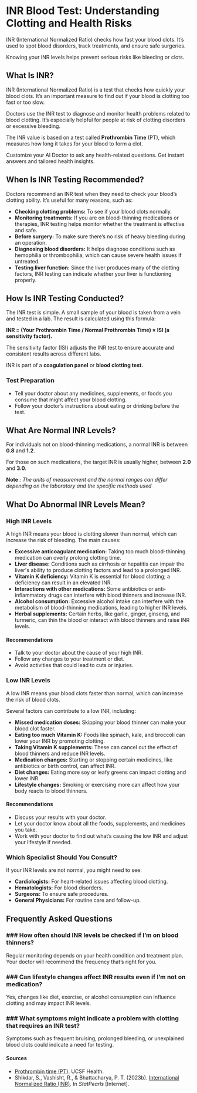 # INR Blood Test: Understanding Clotting and Health Risks

INR (International Normalized Ratio) checks how fast your blood clots. It’s used to spot blood disorders, track treatments, and ensure safe surgeries.

Knowing your INR levels helps prevent serious risks like bleeding or clots.

## What Is INR?

INR (International Normalized Ratio) is a test that checks how quickly your blood clots. It’s an important measure to find out if your blood is clotting too fast or too slow.

Doctors use the INR test to diagnose and monitor health problems related to blood clotting. It’s especially helpful for people at risk of clotting disorders or excessive bleeding.

The INR value is based on a test called **Prothrombin Time** (PT), which measures how long it takes for your blood to form a clot.

Customize your AI Doctor to ask any health-related questions. Get instant answers and tailored health insights.

## When Is INR Testing Recommended?

Doctors recommend an INR test when they need to check your blood’s clotting ability. It’s useful for many reasons, such as:

- **Checking clotting problems:** To see if your blood clots normally.
- **Monitoring treatments:** If you are on blood-thinning medications or therapies, INR testing helps monitor whether the treatment is effective and safe.
- **Before surgery:** To make sure there’s no risk of heavy bleeding during an operation.
- **Diagnosing blood disorders:** It helps diagnose conditions such as hemophilia or thrombophilia, which can cause severe health issues if untreated.
- **Testing liver function:** Since the liver produces many of the clotting factors, INR testing can indicate whether your liver is functioning properly.

## How Is INR Testing Conducted?

The INR test is simple. A small sample of your blood is taken from a vein and tested in a lab. The result is calculated using this formula:

**INR = (Your Prothrombin Time / Normal Prothrombin Time) × ISI (a sensitivity factor).**

The sensitivity factor (ISI) adjusts the INR test to ensure accurate and consistent results across different labs.

INR is part of a **coagulation panel** or **blood clotting test.**

### Test Preparation

- Tell your doctor about any medicines, supplements, or foods you consume that might affect your blood clotting.
- Follow your doctor’s instructions about eating or drinking before the test.

## What Are Normal INR Levels?

For individuals not on blood-thinning medications, a normal INR is between **0.8** and **1.2**.

For those on such medications, the target INR is usually higher, between **2.0** and **3.0**.

**Note** _:_ _The units of measurement and the normal ranges can differ depending on the laboratory and the specific methods used_

## What Do Abnormal INR Levels Mean?

### High INR Levels

A high INR means your blood is clotting slower than normal, which can increase the risk of bleeding. The main causes:

- **Excessive anticoagulant medication:** Taking too much blood-thinning medication can overly prolong clotting time.
- **Liver disease:** Conditions such as cirrhosis or hepatitis can impair the liver's ability to produce clotting factors and lead to a prolonged INR.
- **Vitamin K deficiency:** Vitamin K is essential for blood clotting; a deficiency can result in an elevated INR.
- **Interactions with other medications:** Some antibiotics or anti-inflammatory drugs can interfere with blood thinners and increase INR.
- **Alcohol consumption:** Excessive alcohol intake can interfere with the metabolism of blood-thinning medications, leading to higher INR levels.
- **Herbal supplements:** Certain herbs, like garlic, ginger, ginseng, and turmeric, can thin the blood or interact with blood thinners and raise INR levels.

#### Recommendations

- Talk to your doctor about the cause of your high INR.
- Follow any changes to your treatment or diet.
- Avoid activities that could lead to cuts or injuries.

### Low INR Levels

A low INR means your blood clots faster than normal, which can increase the risk of blood clots.

Several factors can contribute to a low INR, including:

- **Missed medication doses:** Skipping your blood thinner can make your blood clot faster.
- **Eating too much Vitamin K:** Foods like spinach, kale, and broccoli can lower your INR by promoting clotting.
- **Taking Vitamin K supplements:** These can cancel out the effect of blood thinners and reduce INR levels.
- **Medication changes:** Starting or stopping certain medicines, like antibiotics or birth control, can affect INR.
- **Diet changes:** Eating more soy or leafy greens can impact clotting and lower INR.
- **Lifestyle changes:** Smoking or exercising more can affect how your body reacts to blood thinners.

#### Recommendations

- Discuss your results with your doctor.
- Let your doctor know about all the foods, supplements, and medicines you take.
- Work with your doctor to find out what’s causing the low INR and adjust your lifestyle if needed.

### Which Specialist Should You Consult?

If your INR levels are not normal, you might need to see:

- **Cardiologists:** For heart-related issues affecting blood clotting.
- **Hematologists:** For blood disorders.
- **Surgeons:** To ensure safe procedures.
- **General Physicians:** For routine care and follow-up.

## Frequently Asked Questions

### \#\#\# How often should INR levels be checked if I’m on blood thinners?

Regular monitoring depends on your health condition and treatment plan. Your doctor will recommend the frequency that’s right for you.

### \#\#\# Can lifestyle changes affect INR results even if I’m not on medication?

Yes, changes like diet, exercise, or alcohol consumption can influence clotting and may impact INR levels.

### \#\#\# What symptoms might indicate a problem with clotting that requires an INR test?

Symptoms such as frequent bruising, prolonged bleeding, or unexplained blood clots could indicate a need for testing.

 #### Sources

- [Prothrombin time (PT)](https://www.ucsfhealth.org/medical-tests/prothrombin-time-(pt)#:~:text=Most%20of%20the%20time%2C%20results,INR%20of%200.8%20to%201.1). UCSF Health.
- Shikdar, S., Vashisht, R., & Bhattacharya, P. T. (2023b). [International Normalized Ratio (INR)](https://www.ncbi.nlm.nih.gov/books/NBK507707/). In _StatPearls_ \[Internet\].